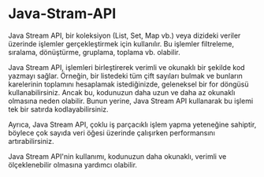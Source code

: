 # Java-Stram-API
Java Stream API, bir koleksiyon (List, Set, Map vb.) veya dizideki veriler üzerinde işlemler gerçekleştirmek için kullanılır. Bu işlemler filtreleme, sıralama, dönüştürme, gruplama, toplama vb. olabilir.

Java Stream API, işlemleri birleştirerek verimli ve okunaklı bir şekilde kod yazmayı sağlar. Örneğin, bir listedeki tüm çift sayıları bulmak ve bunların karelerinin toplamını hesaplamak istediğinizde, geleneksel bir for döngüsü kullanabilirsiniz. Ancak bu, kodunuzun daha uzun ve daha az okunaklı olmasına neden olabilir. Bunun yerine, Java Stream API kullanarak bu işlemi tek bir satırda kodlayabilirsiniz.

Ayrıca, Java Stream API, çoklu iş parçacıklı işlem yapma yeteneğine sahiptir, böylece çok sayıda veri öğesi üzerinde çalışırken performansını artırabilirsiniz.

Java Stream API'nin kullanımı, kodunuzun daha okunaklı, verimli ve ölçeklenebilir olmasına yardımcı olabilir.
